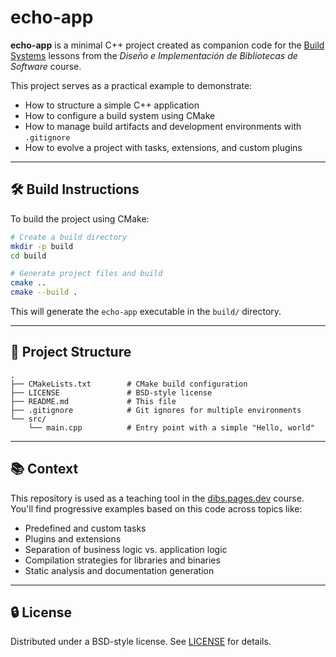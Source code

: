 # echo-app

**echo-app** is a minimal C++ project created as companion code for the [Build Systems](https://dibs.pages.dev) lessons from the *Diseño e Implementación de Bibliotecas de Software* course.

This project serves as a practical example to demonstrate:

- How to structure a simple C++ application
- How to configure a build system using CMake
- How to manage build artifacts and development environments with `.gitignore`
- How to evolve a project with tasks, extensions, and custom plugins

---

## 🛠 Build Instructions

To build the project using CMake:

```bash
# Create a build directory
mkdir -p build
cd build

# Generate project files and build
cmake ..
cmake --build .
```

This will generate the `echo-app` executable in the `build/` directory.

---

## 📂 Project Structure

```
.
├── CMakeLists.txt        # CMake build configuration
├── LICENSE               # BSD-style license
├── README.md             # This file
├── .gitignore            # Git ignores for multiple environments
└── src/
    └── main.cpp          # Entry point with a simple "Hello, world"
```

---

## 📚 Context

This repository is used as a teaching tool in the [dibs.pages.dev](https://dibs.pages.dev) course. You'll find progressive examples based on this code across topics like:

- Predefined and custom tasks
- Plugins and extensions
- Separation of business logic vs. application logic
- Compilation strategies for libraries and binaries
- Static analysis and documentation generation

---

## 🔒 License

Distributed under a BSD-style license. See [LICENSE](./LICENSE) for details.
